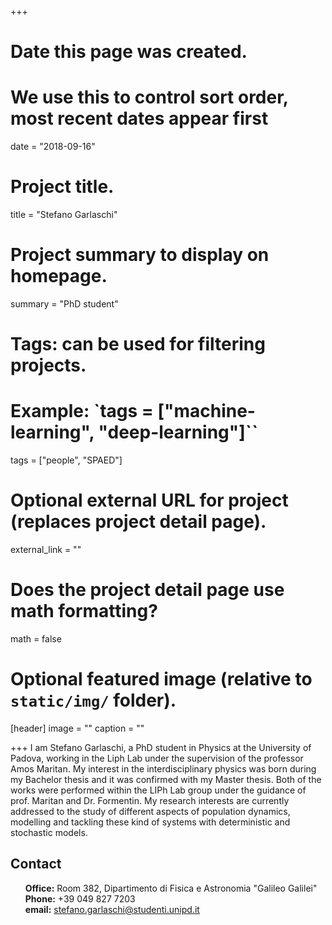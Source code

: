 +++
# Date this page was created.
# We use this to control sort order, most recent dates appear first
date = "2018-09-16"

# Project title.
title = "Stefano Garlaschi"

# Project summary to display on homepage.
summary = "PhD student"

# Tags: can be used for filtering projects.
# Example: `tags = ["machine-learning", "deep-learning"]``
tags = ["people", "SPAED"]

# Optional external URL for project (replaces project detail page).
external_link = ""

# Does the project detail page use math formatting?
math = false

# Optional featured image (relative to `static/img/` folder).
[header]
image = ""
caption = ""

+++
I am Stefano Garlaschi,  a PhD student in Physics at the University of Padova, working in the Liph Lab under the supervision of the professor Amos Maritan.
My interest in the interdisciplinary physics was born during my Bachelor thesis and it was confirmed with my Master thesis. Both of the works were performed within the LIPh Lab group under the guidance of prof. Maritan and Dr. Formentin.
My research interests are currently addressed to the study of different aspects of population dynamics, modelling and tackling these kind of systems with deterministic and stochastic models.

## Contact
<ul style="list-style-type:none">
  <li><b>Office:</b> Room 382, Dipartimento di Fisica e Astronomia "Galileo Galilei"</li>
  <li><b>Phone:</b> +39 049 827 7203</li>
  <li><b>email:</b> <a href="mailto:stefano.garlaschi@studenti.unipd.it">stefano.garlaschi@studenti.unipd.it</a></li>
</ul>  
